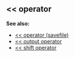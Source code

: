 ## << operator
**See also:**
+   [<< operator (savefile)](/ref/savefile/operator/%3c%3c.md) 
+   [<< output operator](/ref/operator/%3c%3c/output.md) 
+   [<< shift operator](/ref/operator/%3c%3c/shift.md) 